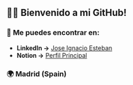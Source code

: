 ## 👋🏻 Bienvenido a mi GitHub!


### 🔗 **Me puedes encontrar en:**

- **LinkedIn →** [Jose Ignacio Esteban](https://www.linkedin.com/in/jose-ignacio-esteban-gonzalez/)
- **Notion →** [Perfil Principal](https://www.notion.so/Jose-Ignacio-Esteban-Gonz-lez-31781e06511c4315a3d0fce27b5885f9)



### 🌍 **Madrid (Spain)**
